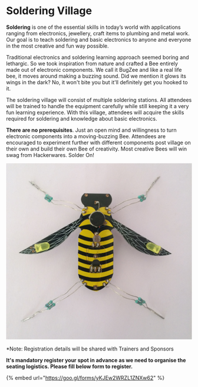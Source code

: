 # Soldering Village

**Soldering** is one of the essential skills in today’s world with applications ranging from electronics, jewellery, craft items to plumbing and metal work. Our goal is to teach soldering and basic electronics to anyone and everyone in the most creative and fun way possible.

Traditional electronics and soldering learning approach seemed boring and lethargic. So we took inspiration from nature and crafted a Bee entirely made out of electronic components. We call it BugZee and like a real life bee, it moves around making a buzzing sound. Did we mention it glows its wings in the dark? No, it won't bite you but it'll definitely get you hooked to it.    

The soldering village will consist of multiple soldering stations. All attendees will be trained to handle the equipment carefully while still keeping it a very fun learning experience. With this village, attendees will acquire the skills required for soldering and knowledge about basic electronics. 

**There are no prerequisites**. Just an open mind and willingness to turn electronic components into a moving-buzzing Bee. Attendees are encouraged to experiment further with different components post village on their own and build their own Bee of creativity. Most creative Bees will win swag from Hackerwares. Solder On! 

![](../.gitbook/assets/light.JPG)

\*Note: Registration details will be shared with Trainers and Sponsors

**It's mandatory register your spot in advance as we need to organise the seating logistics. Please fill below form to register.**

{% embed url="https://goo.gl/forms/yKJEw2WRZL1ZNXw62" %}

